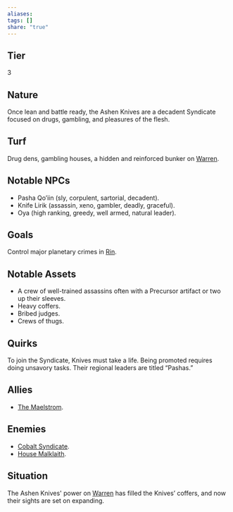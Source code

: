```yaml
---
aliases: 
tags: []
share: "true"
---
```

## Tier

3

## Nature

Once lean and battle ready, the Ashen Knives are a decadent Syndicate focused on drugs, gambling, and pleasures of the flesh.

## Turf

Drug dens, gambling houses, a hidden and reinforced bunker on [Warren](Warren.md).

## Notable NPCs

- Pasha Qo’iin (sly, corpulent, sartorial, decadent).
- Knife Lirik (assassin, xeno, gambler, deadly, graceful).
- Oya (high ranking, greedy, well armed, natural leader).


## Goals

Control major planetary crimes in [Rin](Rin.md).

## Notable Assets

- A crew of well-trained assassins often with a Precursor artifact or two up their sleeves.
- Heavy coffers.
- Bribed judges.
- Crews of thugs.


## Quirks

To join the Syndicate, Knives must take a life. Being promoted requires doing unsavory tasks. Their regional leaders are titled “Pashas.”

## Allies

- [The Maelstrom](The%20Maelstrom.md).


## Enemies

- [Cobalt Syndicate](Cobalt%20Syndicate.md).
- [House Malklaith](House%20Malklaith.md).


## Situation

The Ashen Knives' power on [Warren](Warren.md) has filled the Knives’ coffers, and now their sights are set on expanding.
